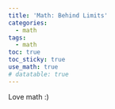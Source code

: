 ```yaml
---
title: 'Math: Behind Limits'
categories:
  - math
tags:
  - math 
toc: true
toc_sticky: true
use_math: true
# datatable: true
---
```


Love math :)


<script type="text/tikz">
\begin{tikzpicture}[scale=0.5]
    % Draw axes
    \draw[->] (-5,0) -- (5,0) node[right] {$x$};
    \draw[->] (0,-1) -- (0,25) node[above] {$y$};

    % Draw plot
    \draw[blue,smooth,samples=100,domain=-4.5:4.5] plot(\x,{\x*\x});

    % Labeling the plot
    \node at (3,9) [right] {$f(x)=x^2$};
\end{tikzpicture}
</script>